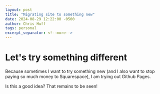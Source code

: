 ```yaml
---
layout: post
title: "Migrating site to something new"
date: 2024-08-29 12:22:00 -0500
author: Chris Huff
tags: personal
excerpt_separator: <!--more-->
---
```

# Let's try something different

Because sometimes I want to try something new (and I also want to stop paying so much money to Squarespace), I am trying out Github Pages.
<!--more-->
Is this a good idea? That remains to be seen!
